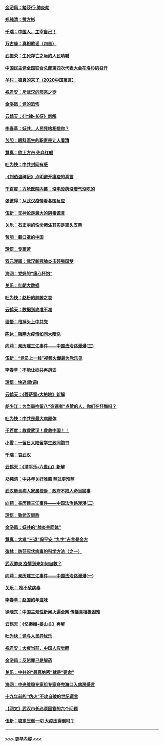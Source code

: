 #### [金浴凤：踏莎行‧肺炎劫](../pages/nsc993/n11858227.md?t=02110131) 
#### [郑纯清：赞方彬](../pages/nsc993/n11856803.md?t=02110131) 
#### [千瑞；中国人，主宰自己！](../pages/nsc993/n11856793.md?t=02110131) 
#### [万古缘：真相歌谣（四首）](../pages/nsc993/n11856263.md?t=02110131) 
#### [武振荣：生死存亡之际的人民呐喊](../pages/nsc993/n11856256.md?t=02110131) 
#### [中国民主党全国联合总部第四次代表大会在洛杉矶召开](../pages/nsc993/n11856344.md?t=02110131) 
#### [羊村：狼真的来了（2020中国寓言）](../pages/nsc993/n11856229.md?t=02110131) 
#### [祝君安：斥武汉的邪恶之徒](../pages/nsc993/n11855861.md?t=02110131) 
#### [金浴凤：党的恐怖](../pages/nsc993/n11855849.md?t=02110131) 
#### [云鹤天：《七律▪长征》新解](../pages/nsc993/n11855479.md?t=02110131) 
#### [李春草：妖共，人民凭啥相信你？](../pages/nsc993/n11855196.md?t=02110131) 
#### [苦胆：眼科医生的职责是让人看清](../pages/nsc993/n11853840.md?t=02110131) 
#### [慧真：欲上方舟 先弃红船](../pages/nsc993/n11853483.md?t=02110131) 
#### [吐为快：中共封网有感](../pages/nsc993/n11852575.md?t=02110131) 
#### [《刘伯温碑记》点明避开瘟疫的真言](../pages/nsc993/n11852128.md?t=02110131) 
#### [千百度：方舱医院内幕：没电没药没暖气没吃的](../pages/nsc993/n11850211.md?t=02110131) 
#### [张彼得：从武汉疫情看各国反应](../pages/nsc993/n11850102.md?t=02110131) 
#### [伍新：无神论是最大的阴毒谎言](../pages/nsc993/n11846129.md?t=02110131) 
#### [关乐：石正丽的性命赌注其实是空头支票](../pages/nsc993/n11846109.md?t=02110131) 
#### [苦胆：戴口罩的中国](../pages/nsc993/n11845576.md?t=02110131) 
#### [理悟：专家苦](../pages/nsc993/n11845564.md?t=02110131) 
#### [双元漫画：武汉新冠肺炎击碎强国梦](../pages/nsc993/n11843320.md?t=02110131) 
#### [海网：党妈的“瘟心怀抱”](../pages/nsc993/n11840740.md?t=02110131) 
#### [关乐：红朝大数据](../pages/nsc993/n11840675.md?t=02110131) 
#### [吐为快：赵粉的肺腑之哀](../pages/nsc993/n11840618.md?t=02110131) 
#### [云鹤天：数据到底准不准](../pages/nsc993/n11840325.md?t=02110131) 
#### [理悟：甩掉头上中共党](../pages/nsc993/n11838826.md?t=02110131) 
#### [陈达：隐瞒大疫情如同大暗杀](../pages/nsc993/n11838771.md?t=02110131) 
#### [向莉：亲历建三江事件——中国法治路漫漫(三)](../pages/nsc993/n11831825.md?t=02110131) 
#### [伍新：“党员上一线”视频火爆最为党乐见](../pages/nsc993/n11838200.md?t=02110131) 
#### [李春草：不能让妖共再逍遥](../pages/nsc993/n11838102.md?t=02110131) 
#### [理悟：快逃(歌词)](../pages/nsc993/n11838083.md?t=02110131) 
#### [云鹤天：《菩萨蛮▪大柏地》新解](../pages/nsc993/n11838059.md?t=02110131) 
#### [胡少江：为当局拘留八“造谣者”点赞的人，你们在忏悔吗？](../pages/nsc993/n11836801.md?t=02110131) 
#### [吐为快：中共是最大病原体](../pages/nsc993/n11836748.md?t=02110131) 
#### [千百度：救救武汉！救救中国！！](../pages/nsc993/n11836145.md?t=02110131) 
#### [小雪：一留日大陆留学生致同胞书](../pages/nsc993/n11834624.md?t=02110131) 
#### [千瑞：哀武汉](../pages/nsc993/n11833647.md?t=02110131) 
#### [云鹤天：《清平乐▪六盘山》新解](../pages/nsc993/n11833611.md?t=02110131) 
#### [郑纯清：中共年关好难熬 熬过更难熬](../pages/nsc993/n11833489.md?t=02110131) 
#### [武汉肺炎病人家属控诉：政府不把人命当回事](../pages/nsc993/n11833205.md?t=02110131) 
#### [向莉：亲历建三江事件——中国法治路漫漫(二)](../pages/nsc993/n11829102.md?t=02110131) 
#### [理悟：致武汉同胞](../pages/nsc993/n11831522.md?t=02110131) 
#### [金浴凤：妖共的“肺炎共同体”](../pages/nsc993/n11829448.md?t=02110131) 
#### [慧真：大难“三退”保平安 “九字”吉言是金方](../pages/nsc993/n11829501.md?t=02110131) 
#### [张林：防范冠状病毒的科学方法（之一）](../pages/nsc993/n11828618.md?t=02110131) 
#### [武汉肺炎 疫情到来如何自救？](../pages/nsc993/n11827632.md?t=02110131) 
#### [向莉：亲历建三江事件——中国法治路漫漫(一)](../pages/nsc993/n11827190.md?t=02110131) 
#### [关乐： 枪不敌病毒](../pages/nsc993/n11826746.md?t=02110131) 
#### [李春草：赵国的年滋味](../pages/nsc993/n11826321.md?t=02110131) 
#### [徐晓东：中国主观性新闻火遍全网 传播真相极困难](../pages/nsc993/n11826508.md?t=02110131) 
#### [云鹤天：《忆秦娥▪娄山关》再解](../pages/nsc993/n11824682.md?t=02110131) 
#### [吐为快：党与人民异忧乐](../pages/nsc993/n11824660.md?t=02110131) 
#### [祝君安：大疫当前，中国人应觉醒](../pages/nsc993/n11821946.md?t=02110131) 
#### [金浴凤：反躬罪己是解药](../pages/nsc993/n11820280.md?t=02110131) 
#### [关乐：中共的“最高绝密”就是“要命”](../pages/nsc993/n11816946.md?t=02110131) 
#### [海网：中央维稳专家组专家夸完海口入病房感言](../pages/nsc993/n11815138.md?t=02110131) 
#### [十九年前的“伪火”不攻自破的世纪谎言](../pages/nsc993/n11813238.md?t=02110131) 
#### [【网文】武汉市长必须回答的六个问题](../pages/nsc993/n11813848.md?t=02110131) 
#### [伍新：稳定压倒一切 大疫压得倒吗？](../pages/nsc993/n11812634.md?t=02110131) 

----
#### [ >>> 更早内容 <<< ](../indexes/nsc993-earlier.md)
